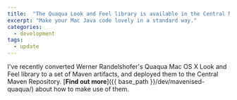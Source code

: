 ```yaml
---
title:  "The Quaqua Look and Feel library is available in the Central Maven Repository"
excerpt: "Make your Mac Java code lovely in a standard way."
categories: 
  - development
tags:
  - update
---
```

I've recently converted Werner Randelshofer's Quaqua Mac OS X Look and
Feel library to a set of Maven artifacts, and deployed them to the
Central Maven Repository. [**Find out more**]({{ base_path }}/dev/mavenised-quaqua/) 
about how to make use of them.
